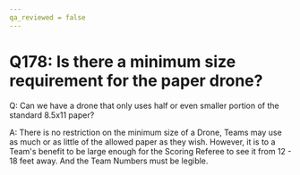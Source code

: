 ```yaml
---
qa_reviewed = false
---
```


# Q178: Is there a minimum size requirement for the paper drone?

Q: Can we have a drone that only uses half or even smaller portion of the standard 8.5x11 paper?

A: There is no restriction on the minimum size of a Drone, Teams may use as much or as little of the allowed paper as they wish.  However, it is to a Team's benefit to be large enough for the Scoring Referee to see it from 12 - 18 feet away.  And the Team Numbers must be legible.